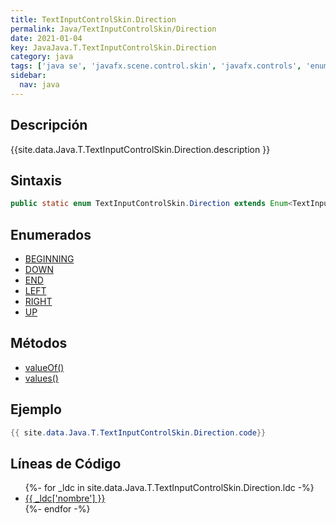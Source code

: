 ```yaml
---
title: TextInputControlSkin.Direction
permalink: Java/TextInputControlSkin/Direction
date: 2021-01-04
key: JavaJava.T.TextInputControlSkin.Direction
category: java
tags: ['java se', 'javafx.scene.control.skin', 'javafx.controls', 'enumerado java', 'Java 1.0']
sidebar: 
  nav: java
---
```


## Descripción
{{site.data.Java.T.TextInputControlSkin.Direction.description }}

## Sintaxis
~~~java
public static enum TextInputControlSkin.Direction extends Enum<TextInputControlSkin.Direction>
~~~

## Enumerados
* [BEGINNING](/Java/TextInputControlSkin/Direction/BEGINNING)
* [DOWN](/Java/TextInputControlSkin/Direction/DOWN)
* [END](/Java/TextInputControlSkin/Direction/END)
* [LEFT](/Java/TextInputControlSkin/Direction/LEFT)
* [RIGHT](/Java/TextInputControlSkin/Direction/RIGHT)
* [UP](/Java/TextInputControlSkin/Direction/UP)

## Métodos
* [valueOf()](/Java/TextInputControlSkin/Direction/valueOf)
* [values()](/Java/TextInputControlSkin/Direction/values)

## Ejemplo
~~~java
{{ site.data.Java.T.TextInputControlSkin.Direction.code}}
~~~

## Líneas de Código
<ul>
{%- for _ldc in site.data.Java.T.TextInputControlSkin.Direction.ldc -%}
   <li>
       <a href="{{_ldc['url'] }}">{{ _ldc['nombre'] }}</a>
   </li>
{%- endfor -%}
</ul>
